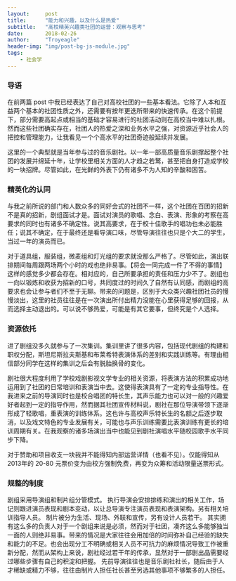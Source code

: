 ```yaml
---
layout:     post
title:      "能力和兴趣，以及什么是热爱"
subtitle:   "高校精英兴趣类社团的运营：观察与思考"
date:       2018-02-26
author:     "Troyeagle"
header-img: "img/post-bg-js-module.jpg"
tags:
    - 社会学
---
```

### 导语
在前两篇 post 中我已经表达了自己对高校社团的一些基本看法。它除了人本和互益两个基本的社团性质之外，还需要有按年更迭所带来的快速传承。在这个前提下，部分需要高起点或相当的基础才容易进行的社团活动则在高校当中难以扎根。然而这些社团确实存在，社团人的热爱之深和业务水平之强，对资源近乎社会人的把控和管理能力，让我看见一个个高水平的社团奇迹般延续并发展。

这里的一个典型就是当年参与过的音乐剧社。以一年一部高质量音乐剧撑起整个社团的发展并绵延十年，让学校里相关方面的人才趋之若鹜，甚至把自身打造成学校的一块招牌。尽管如此，在光鲜的外表下仍有诸多不为人知的辛酸和困苦。

### 精英化的认同

与我之前所说的部门和人数众多的同好会式的社团不一样，这个社团在百团的招新不是真的招新，剧组面试才是。面试对演员的歌唱、念白、表演、形象的考察在高要求的同时也有诸多不确定性。说其高要求，在于校十佳歌手的唱功也未必能胜任；说其不确定，在于最终还是看导演口味，尽管导演往往也只是个大二的学生，当过一年的演员而已。

对于道具组，服装组，微麦组和灯光组的要求就没那么严格了。尽管如此，演出联排期间每周跟两场两个小时的戏也绝非易事。【将会一同完成一件了不得的事情】这样的感觉多少都会存在。相对应的，自己所要承担的责任和压力少不了。剧组也一向以锻炼和收获为招新的口号，共同度过的时间久了自然有认同感，而剧组的高要求也会让参与者们不至于无聊。带来的问题是，区别于大众类兴趣社团社员的慢慢淡出，这里的社员往往是在一次演出所付出精力没能在心里获得足够的回报，从而选择主动退出的。可以说不够热爱，可能是有其它要事，但终究是个人选择。

### 资源依托

进了剧组没多久就参与了一次集训。集训里讲了很多内容，包括现代剧组的构建和职权分配，斯坦尼斯拉夫斯基和布莱希特表演体系的差别和实践训练等。有理由相信部分同学在这样的集训之后会有脱胎换骨的变化。

剧社很大程度利用了学校戏剧影视文学专业的相关资源，将表演方法的积累成功地运用到了社团的日常培训和表演当中去。这使得表演具有了一定的专业指导性。在我进来之前的导演同时也是校合唱团的特长生，其声乐能力也可以对一般的兴趣爱好者起到一定的指导作用，然而据其社团宣传材料说，剧社在那位导演带领下逐渐形成了轻歌唱，重表演的训练体系。这也许与高校声乐特长生的名额之后逐步取消，以及戏文特色的专业发展有关，可能也与声乐训练需要比表演训练有更长的培训周期有关。在我观察的诸多场演出当中也能见到剧社演唱水平随校园歌手水平同步下降。

对于赞助和项目收支一块我并不能得知内部运营详情（也看不见）。仅能得知从2013年的 20-80 元票价变为由校方强制免费，再变为众筹和活动限量送票形式。

### 规整的制度

剧组采用导演组和制片组分管模式。
执行导演会安排排练和演出的相关工作，场记则跟进演员表现和剧本变动，以让总导演专注演员表现和表演架构。另有相关培训指导人员。
制片被分为生活、现场、外联和宣传，另有设计人员若干。
其实拥有这么多的负责人对于一个剧组来说是必须，然而对于社团，凑齐这么多能够独当一面的人则绝非易事。带来的情况是大家往往会用加倍的时间弥补自己经验的缺失和能力的不足。也会出现分工不明确或相关人员不可抗力的麻烦情况导致工作被重新分配，然而从架构上来说，剧社经过若干年的传承，显然对于一部剧出品需要经过哪些步骤有自己的积淀和把握。
先前导演往往也是音乐剧社社长，随后由于人才稀缺或精力不够，往往由制片人担任社长甚至另选其他事项不够繁多的人担任。

